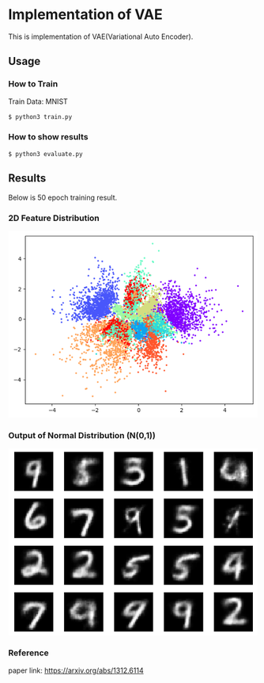 # Implementation of VAE
This is implementation of VAE(Variational Auto Encoder).

## Usage
### How to Train
Train Data: MNIST
```shell script
$ python3 train.py
```
### How to show results
```shell script
$ python3 evaluate.py
```

## Results 
Below is 50 epoch training result.
### 2D Feature Distribution
![distribution](./resource/distribution.png)
### Output of Normal Distribution (N(0,1))
![outputs](./resource/outputs.png)

### Reference
paper link: https://arxiv.org/abs/1312.6114
